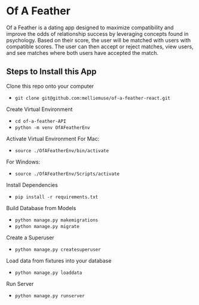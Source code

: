 # Of A Feather
Of a Feather is a dating app designed to maximize compatibility and improve the odds of relationship success by leveraging concepts found in psychology.  Based on their score, the user will be matched with users with compatible scores. The user can then accept or reject matches, view users, and see matches where both users have accepted the match. 

## Steps to Install this App

Clone this repo onto your computer
- ` git clone git@github.com:melliemuse/of-a-feather-react.git `

Create Virtual Environment
- ` cd of-a-feather-API `
- ` python -m venv OfAFeatherEnv `

Activate Virtual Environment
 For Mac: 
- ` source ./OfAFeatherEnv/bin/activate `

 For Windows:
- ` source ./OfAFeatherEnv/Scripts/activate `

Install Dependencies
- ` pip install -r requirements.txt `

Build Database from Models 
- ` python manage.py makemigrations `
- ` python manage.py migrate `

Create a Superuser 
- ` python manage.py createsuperuser `

Load data from fixtures into your database
- ` python manage.py loaddata `

Run Server 
- ` python manage.py runserver `
